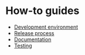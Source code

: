 # How-to guides

- [Development environment](dev-env.md)
- [Release process](release-process.md)
- [Documentation](documentation.md)
- [Testing](testing.md)

